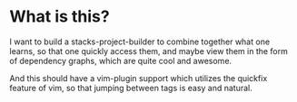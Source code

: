 # What is this?

I want to build a stacks-project-builder
to combine together what one learns, so that one quickly access them,
and maybe view them in the form of dependency graphs,
which are quite cool and awesome.

And this should have a vim-plugin support which utilizes the quickfix
feature of vim, so that jumping between tags is easy and natural.
